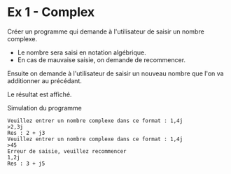# Ex 1 - Complex

Créer un programme qui demande à l'utilisateur de saisir un nombre complexe.
- Le nombre sera saisi en notation algébrique.
- En cas de mauvaise saisie, on demande de recommencer.

Ensuite on demande à l'utilisateur de saisir un nouveau nombre que l'on va additionner au précédant.

Le résultat est affiché.

Simulation du programme
```console
Veuillez entrer un nombre complexe dans ce format : 1,4j 
>2,3j
Res : 2 + j3
Veuillez entrer un nombre complexe dans ce format : 1,4j 
>45
Erreur de saisie, veuillez recommencer
1,2j
Res : 3 + j5
```